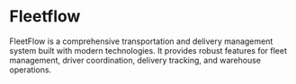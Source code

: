# Fleetflow
FleetFlow is a comprehensive transportation and delivery management system built with modern technologies. It provides robust features for fleet management, driver coordination, delivery tracking, and warehouse operations.
